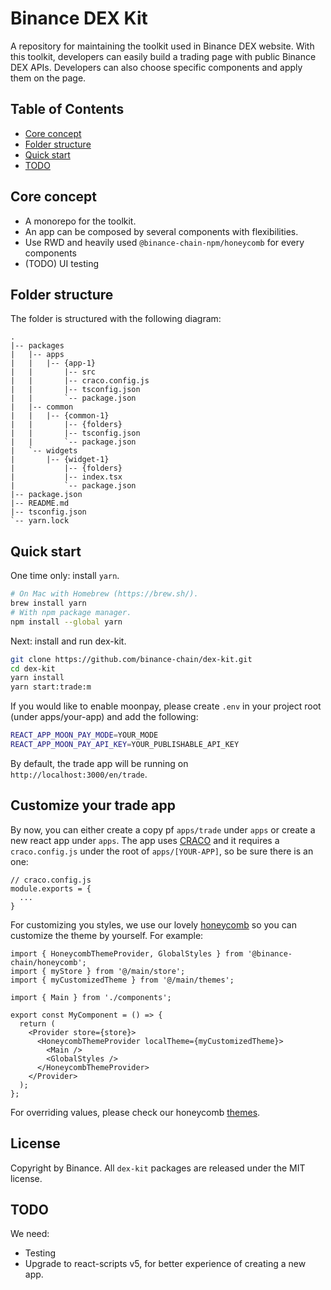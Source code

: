 # Binance DEX Kit

A repository for maintaining the toolkit used in Binance DEX website. With this toolkit, developers
can easily build a trading page with public Binance DEX APIs. Developers can also choose specific
components and apply them on the page.

## Table of Contents

<!-- MarkdownTOC autolink=true bracket=round depth=2 -->

- [Core concept](#core-concept)
- [Folder structure](#folder-structure)
- [Quick start](#quick-start)
- [TODO](#todo)

<!-- /MarkdownTOC -->

## Core concept

- A monorepo for the toolkit.
- An app can be composed by several components with flexibilities.
- Use RWD and heavily used `@binance-chain-npm/honeycomb` for every components
- (TODO) UI testing

## Folder structure

The folder is structured with the following diagram:

```
.
|-- packages
|   |-- apps
|   |   |-- {app-1}
|   |       |-- src
|   |       |-- craco.config.js
|   |       |-- tsconfig.json
|   |       `-- package.json
|   |-- common
|   |   |-- {common-1}
|   |       |-- {folders}
|   |       |-- tsconfig.json
|   |       `-- package.json
|   `-- widgets
|       |-- {widget-1}
|           |-- {folders}
|           |-- index.tsx
|           `-- package.json
|-- package.json
|-- README.md
|-- tsconfig.json
`-- yarn.lock
```

## Quick start

One time only: install `yarn`.

```bash
# On Mac with Homebrew (https://brew.sh/).
brew install yarn
# With npm package manager.
npm install --global yarn
```

Next: install and run dex-kit.

```bash
git clone https://github.com/binance-chain/dex-kit.git
cd dex-kit
yarn install
yarn start:trade:m
```

If you would like to enable moonpay, please create `.env` in your project root (under apps/your-app)
and add the following:

```bash
REACT_APP_MOON_PAY_MODE=YOUR_MODE
REACT_APP_MOON_PAY_API_KEY=YOUR_PUBLISHABLE_API_KEY
```

By default, the trade app will be running on `http://localhost:3000/en/trade`.

## Customize your trade app

By now, you can either create a copy pf `apps/trade` under `apps` or create a new react app under
`apps`. The app uses [CRACO](https://github.com/gsoft-inc/craco) and it requires a `craco.config.js`
under the root of `apps/[YOUR-APP]`, so be sure there is an one:

```
// craco.config.js
module.exports = {
  ...
}
```

For customizing you styles, we use our lovely
[honeycomb](https://github.com/binance-chain-npm/honeycomb) so you can customize the theme by
yourself. For example:

```
import { HoneycombThemeProvider, GlobalStyles } from '@binance-chain/honeycomb';
import { myStore } from '@/main/store';
import { myCustomizedTheme } from '@/main/themes';

import { Main } from './components';

export const MyComponent = () => {
  return (
    <Provider store={store}>
      <HoneycombThemeProvider localTheme={myCustomizedTheme}>
        <Main />
        <GlobalStyles />
      </HoneycombThemeProvider>
    </Provider>
  );
};
```

For overriding values, please check our honeycomb
[themes](https://github.com/binance-chain-npm/honeycomb/tree/alpha/src/modules/themes/themes).

## License

Copyright by Binance. All `dex-kit` packages are released under the MIT license.

## TODO

We need:

- Testing
- Upgrade to react-scripts v5, for better experience of creating a new app.
